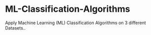 # ML-Classification-Algorithms
Apply Machine Learning (ML) Classification Algorithms on 3 different Datasets.. 
